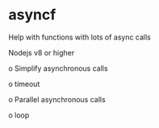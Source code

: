 # asyncf
Help with functions with lots of async calls

Nodejs v8 or higher

                    

  o Simplify asynchronous calls

  o timeout

  o Parallel asynchronous calls
  
  o loop
